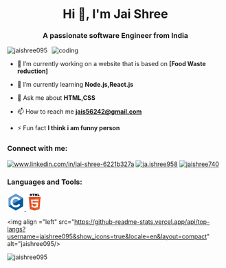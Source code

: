 <h1 align="center">Hi 👋, I'm Jai Shree</h1>
<h3 align="center">A passionate software Engineer from India</h3>

<img align="right" alt="coding" width="400" src="https://assets-v2.lottiefiles.com/a/f75ac2f2-116a-11ee-aa38-a35154041321/UTSEH078Aw.gif">

<p align="left"> <img src="https://komarev.com/ghpvc/?username=jaishree095&label=Profile%20views&color=0e75b6&style=flat" alt="jaishree095" /> </p>

- 🔭 I’m currently working on a website that is based on <b>[Food Waste reduction]</b>

- 🌱 I’m currently learning **Node.js,React.js**

- 💬 Ask me about **HTML,CSS**

- 📫 How to reach me **jais56242@gmail.com**

- ⚡ Fun fact **I think i am funny person**

<h3 align="left">Connect with me:</h3>
<p align="left">
<a href="https://linkedin.com/in/www.linkedin.com/in/jai-shree-6221b327a" target="blank"><img align="center" src="https://raw.githubusercontent.com/rahuldkjain/github-profile-readme-generator/master/src/images/icons/Social/linked-in-alt.svg" alt="www.linkedin.com/in/jai-shree-6221b327a" height="30" width="40" /></a>
<a href="https://instagram.com/ja.ishree958" target="blank"><img align="center" src="https://raw.githubusercontent.com/rahuldkjain/github-profile-readme-generator/master/src/images/icons/Social/instagram.svg" alt="ja.ishree958" height="30" width="40" /></a>
<a href="https://www.codechef.com/users/jaishree740" target="blank"><img align="center" src="https://cdn.jsdelivr.net/npm/simple-icons@3.1.0/icons/codechef.svg" alt="jaishree740" height="30" width="40" /></a>
</p>

<h3 align="left">Languages and Tools:</h3>
<p align="left"> <a href="https://www.cprogramming.com/" target="_blank" rel="noreferrer"> <img src="https://raw.githubusercontent.com/devicons/devicon/master/icons/c/c-original.svg" alt="c" width="40" height="40"/> </a> <a href="https://www.w3.org/html/" target="_blank" rel="noreferrer"> <img src="https://raw.githubusercontent.com/devicons/devicon/master/icons/html5/html5-original-wordmark.svg" alt="html5" width="40" height="40"/> </a> </p>

<img align ="left" src="https://github-readme-stats.vercel.app/api/top-langs?username=jaishree095&show_icons=true&locale=en&layout=compact" alt="jaishree095/>

<p><img align="left" src="https://github-readme-stats.vercel.app/api?username=jaishree095&show_icons=true&locale=en" alt="jaishree095" /></p>

